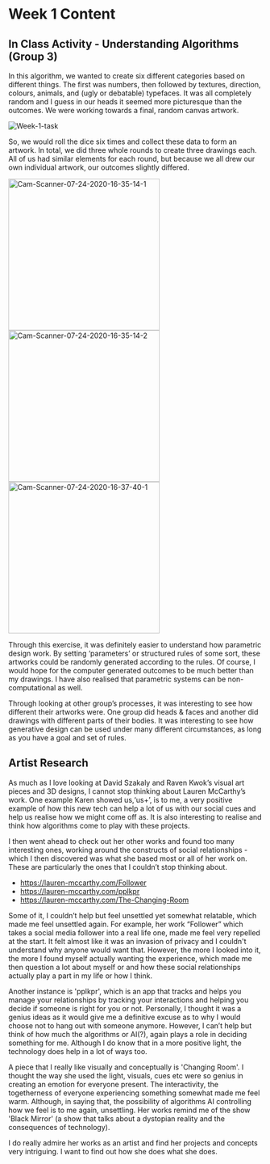 # Week 1 Content

## In Class Activity - Understanding Algorithms (Group 3)

In this algorithm, we wanted to create six different categories based on different things. The first was numbers, then followed by textures, direction, colours, animals, and (ugly or debatable) typefaces. It was all completely random and I guess in our heads it seemed more picturesque than the outcomes. We were working towards a final, random canvas artwork.

<img src="https://i.ibb.co/c2Xdd6y/Week-1-task.png" alt="Week-1-task" border="0">

So, we would roll the dice six times and collect these data to form an artwork. In total, we did three whole rounds to create three drawings each. All of us had similar elements for each round, but because we all drew our own individual artwork, our outcomes slightly differed. 

<img src="https://i.ibb.co/qyQr4dL/Cam-Scanner-07-24-2020-16-35-14-1.jpg" alt="Cam-Scanner-07-24-2020-16-35-14-1" border="0" width="300"/> <img src="https://i.ibb.co/wQ4SMwM/Cam-Scanner-07-24-2020-16-35-14-2.jpg" alt="Cam-Scanner-07-24-2020-16-35-14-2" border="0" width="300"/> <img src="https://i.ibb.co/bKTJd8h/Cam-Scanner-07-24-2020-16-37-40-1.jpg" alt="Cam-Scanner-07-24-2020-16-37-40-1" border="0" width="300" />

Through this exercise, it was definitely easier to understand how parametric design work. By setting ‘parameters’ or structured rules of some sort, these artworks could be randomly generated according to the rules. Of course, I would hope for the computer generated outcomes to be much better than my drawings. I have also realised that parametric systems can be non-computational as well.

Through looking at other group’s processes, it was interesting to see how different their artworks were. One group did heads & faces and another did drawings with different parts of their bodies. It was interesting to see how generative design can be used under many different circumstances, as long as you have a goal and set of rules.


## Artist Research

As much as I love looking at David Szakaly and Raven Kwok’s visual art pieces and 3D designs, I cannot stop thinking about Lauren McCarthy’s work. One example Karen showed us,‘us+’, is to me, a very positive example of how this new tech can help a lot of us with our social cues and help us realise how we might come off as. It is also interesting to realise and think how algorithms come to play with these projects.  

I then went ahead to check out her other works and found too many interesting ones, working around the constructs of social relationships - which I then discovered was what she based most or all of her work on. These are particularly the ones that I couldn’t stop thinking about. 
- https://lauren-mccarthy.com/Follower
- https://lauren-mccarthy.com/pplkpr
- https://lauren-mccarthy.com/The-Changing-Room

Some of it, I couldn’t help but feel unsettled yet somewhat relatable, which made me feel unsettled again. 
For example, her work “Follower” which takes a social media follower into a real life one, made me feel very repelled at the start. It felt almost like it was an invasion of privacy and I couldn't understand why anyone would want that. However, the more I looked into it, the more I found myself actually wanting the experience, which made me then question a lot about myself or and how these social relationships actually play a part in my life or how I think. 

Another instance is 'pplkpr', which is an app that tracks and helps you manage your relationships by tracking your interactions and helping you decide if someone is right for you or not. Personally, I thought it was a genius ideas as it would give me a definitive excuse as to why I would choose not to hang out with someone anymore. However, I can’t help but think of how much the algorithms or AI(?), again plays a role in deciding something for me. Although I do know that in a more positive light, the technology does help in a lot of ways too. 

A piece that I really like visually and conceptually is 'Changing Room'. I thought the way she used the light, visuals, cues etc were so genius in creating an emotion for everyone present. The interactivity, the togetherness of everyone experiencing something somewhat made me feel warm. Although, in saying that, the possibility of algorithms  AI controlling how we feel is to me again, unsettling. Her works remind me of the show 'Black Mirror' (a show that talks about a dystopian reality and the consequences of technology). 

I do really admire her works as an artist and find her projects and concepts very intriguing. I want to find out how she does what she does. 

